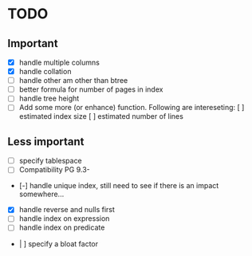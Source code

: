 TODO
====

Important
---------

- [X] handle multiple columns
- [X] handle collation
- [ ] handle other am other than btree
- [ ] better formula for number of pages in index
- [ ] handle tree height
- [ ] Add some more (or enhance) function. Following are intereseting:
      [ ] estimated index size
      [ ] estimated number of lines

Less important
--------------

- [ ] specify tablespace
- [ ] Compatibility PG 9.3-
- [-] handle unique index, still need to see if there is an impact somewhere...
- [X] handle reverse and nulls first
- [ ] handle index on expression
- [ ] handle index on predicate
- | ] specify a bloat factor
